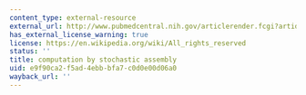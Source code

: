 ```yaml
---
content_type: external-resource
external_url: http://www.pubmedcentral.nih.gov/articlerender.fcgi?artid=129313
has_external_license_warning: true
license: https://en.wikipedia.org/wiki/All_rights_reserved
status: ''
title: computation by stochastic assembly
uid: e9f90ca2-f5ad-4ebb-bfa7-c0d0e00d06a0
wayback_url: ''
---
```

